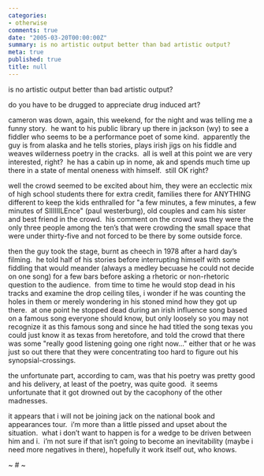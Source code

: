 ```yaml
---
categories:
- otherwise
comments: true
date: "2005-03-20T00:00:00Z"
summary: is no artistic output better than bad artistic output?
meta: true
published: true
title: null
---
```


is no artistic output better than bad artistic output?

do you have to be drugged to appreciate drug induced art?

cameron was down, again, this weekend, for the night and was telling me a funny story.  he want to his public library up there in jackson (wy) to see a fiddler who seems to be a performance poet of some kind.  apparently the guy is from alaska and he tells stories, plays irish jigs on his fiddle and weaves wilderness poetry in the cracks.  all is well at this point we are very interested, right?  he has a cabin up in nome, ak and spends much time up there in a state of mental oneness with himself.  still OK right?  

well the crowd seemed to be excited about him, they were an ecclectic mix of high school students there for extra credit, families there for ANYTHING different to keep the kids enthralled for "a few minutes, a few minutes, a few minutes of SIIIIIILEnce" (paul westerburg), old couples and cam his sister and best friend in the crowd.  his comment on the crowd was they were the only three people among the ten’s that were crowding the small space that were under thirty-five and not forced to be there by some outside force.

then the guy took the stage, burnt as cheech in 1978 after a hard day’s filming.  he told half of his stories before interrupting himself with some fiddling that would meander (always a medley becuase he could not decide on one song) for a few bars before asking a rhetoric or non-rhetoric question to the audience.  from time to time he would stop dead in his tracks and examine the drop ceiling tiles, i wonder if he was counting the holes in them or merely wondering in his stoned mind how they got up there.  at one point he stopped dead during an irish influence song based on a famous song everyone should know, but only loosely so you may not recognize it as this famous song and since he had titled the song texas you could just know it as texas from heretofore, and told the crowd that there was some "really good listening going one right now…" either that or he was just so out there that they were concentrating too hard to figure out his synopsial-crossings.

the unfortunate part, according to cam, was that his poetry was pretty good and his delivery, at least of the poetry, was quite good.  it seems unfortunate that it got drowned out by the cacophony of the other madnesses.  

it appears that i will not be joining jack on the national book and appearances tour.  i’m more than a little pissed and upset about the situation.  what i don’t want to happen is for a wedge to be driven between him and i.  i’m not sure if that isn’t going to become an inevitability (maybe i need more negatives in there), hopefully it work itself out, who knows.

~ # ~